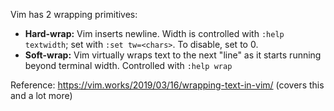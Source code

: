 Vim has 2 wrapping primitives:
- **Hard-wrap:** Vim inserts newline. Width is controlled with `:help textwidth`; set with `:set tw=<chars>`. To disable, set to 0.
- **Soft-wrap:** Vim virtually wraps text to the next "line" as it starts running beyond terminal width. Controlled with `:help wrap`


Reference: https://vim.works/2019/03/16/wrapping-text-in-vim/ (covers this and a lot more)
